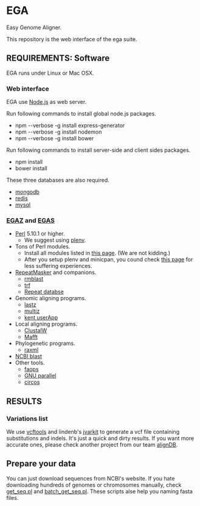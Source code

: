 # EGA

Easy Genome Aligner.

This repository is the web interface of the ega suite.

## REQUIREMENTS: Software

EGA runs under Linux or Mac OSX.

### Web interface

EGA use [Node.js](https://nodejs.org/) as web server.

Run following commands to install global node.js packages.

* npm --verbose -g install express-generator
* npm --verbose -g install nodemon
* npm --verbose -g install bower

Run following commands to install server-side and client sides packages.

* npm install
* bower install

These three databases are also required.

* [mongodb](http://www.mongodb.org/)
* [redis](http://redis.io/)
* [mysql](http://www.mysql.com/)


### [EGAZ](https://github.com/wang-q/egaz) and [EGAS](https://github.com/wang-q/egas)

* [Perl](http://www.perl.org/) 5.10.1 or higher.
	* We suggest using [plenv](https://github.com/tokuhirom/plenv).
* Tons of Perl modules.
	* Install all modules listed in [this page](https://stratopan.com/wangq/alignDB/master). (We are not kidding.)
	* After you setup plenv and minicpan, you cound check [this page](https://github.com/wang-q/tool/blob/master/stpan.txt) for less suffering experiences.
* [RepeatMasker](http://www.repeatmasker.org/) and companions.
	* [rmblast](http://www.repeatmasker.org/RMBlast.html)
	* [trf](http://tandem.bu.edu/trf/trf.html)
	* [Repeat databse](www.girinst.org)
* Genomic aligning programs.
	* [lastz](http://www.bx.psu.edu/~rsharris/lastz/)
	* [multiz](http://www.bx.psu.edu/miller_lab/dist/multiz-tba.012109.tar.gz)
	* [kent userApp](http://hgdownload.cse.ucsc.edu/admin/exe/)
* Local aligning programs.
	* [ClustalW](http://www.clustal.org/download/current/)
	* [Mafft](http://mafft.cbrc.jp/alignment/software/)
* Phylogenetic programs.
	* [raxml](http://sco.h-its.org/exelixis/web/software/raxml/index.html)
* [NCBI blast](ftp://ftp.ncbi.nlm.nih.gov/blast/executables/release/LATEST/)
* Other tools.
	* [faops](https://github.com/wang-q/faops)
	* [GNU parallel](http://www.gnu.org/software/parallel/)
	* [circos](http://circos.ca/)

## RESULTS

### Variations list

We use [vcftools](http://vcftools.sourceforge.net/index.html) and lindenb's [jvarkit](https://github.com/lindenb/jvarkit/wiki/Biostar94573)  to generate a vcf file containing substitutions and indels. 
It's just a quick and dirty results. 
If you want more accurate ones, please check another project from our team [alignDB](https://github.com/wang-q/alignDB).

## Prepare your data

You can just download sequences from NCBI's website. If you hate downloading hundreds of genomes or chromosomes manually, check [get_seq.pl](https://github.com/wang-q/withncbi/blob/master/util/get_seq.pl) and [batch_get_seq.pl](https://github.com/wang-q/withncbi/blob/master/util/batch_get_seq.pl). These scripts alse help you naming fasta files.
